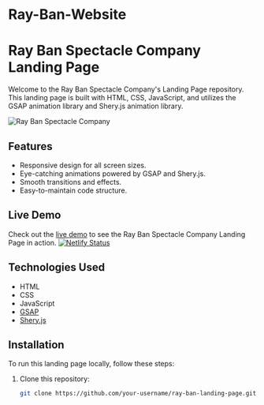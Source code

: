 # Ray-Ban-Website

# Ray Ban Spectacle Company Landing Page

Welcome to the Ray Ban Spectacle Company's Landing Page repository. This landing page is built with HTML, CSS, JavaScript, and utilizes the GSAP animation library and Shery.js animation library.

![Ray Ban Spectacle Company](Ray-Ban-Website/images/IMG_7564.JPG)

## Features

- Responsive design for all screen sizes.
- Eye-catching animations powered by GSAP and Shery.js.
- Smooth transitions and effects.
- Easy-to-maintain code structure.

## Live Demo

Check out the [live demo](https://rayyban.netlify.app/) to see the Ray Ban Spectacle Company Landing Page in action.
[![Netlify Status](https://api.netlify.com/api/v1/badges/a1316769-61aa-4030-ac33-f583b123515b/deploy-status)](https://app.netlify.com/sites/rayyban/deploys)

## Technologies Used

- HTML
- CSS
- JavaScript
- [GSAP](https://greensock.com/gsap/)
- [Shery.js](https://shery.js.org/)

## Installation

To run this landing page locally, follow these steps:

1. Clone this repository:

   ```bash
   git clone https://github.com/your-username/ray-ban-landing-page.git
